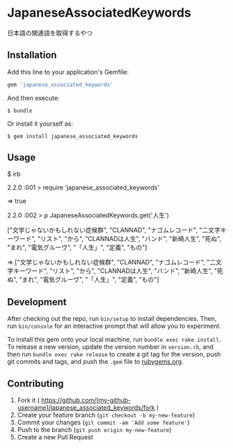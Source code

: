 # JapaneseAssociatedKeywords

日本語の関連語を取得するやつ

## Installation

Add this line to your application's Gemfile:

```ruby
gem 'japanese_associated_keywords'
```

And then execute:

    $ bundle

Or install it yourself as:

    $ gem install japanese_associated_keywords

## Usage

$ irb

2.2.0 :001 > require 'japanese_associated_keywords'

 => true

2.2.0 :002 > p JapaneseAssociatedKeywords.get('人生')

["文学じゃないかもしれない症候群", "CLANNAD", "ナゴムレコード", "二文字キーワード", "リスト", "から", "CLANNADは人生", "バンド", "新崎人生", "死ぬ", "まれ", "電気グルーヴ", "「人生」", "定義", "もの"]

 => ["文学じゃないかもしれない症候群", "CLANNAD", "ナゴムレコード", "二文字キーワード", "リスト", "から", "CLANNADは人生", "バンド", "新崎人生", "死ぬ", "まれ", "電気グルーヴ", "「人生」", "定義", "もの"] 


## Development

After checking out the repo, run `bin/setup` to install dependencies. Then, run `bin/console` for an interactive prompt that will allow you to experiment.

To install this gem onto your local machine, run `bundle exec rake install`. To release a new version, update the version number in `version.rb`, and then run `bundle exec rake release` to create a git tag for the version, push git commits and tags, and push the `.gem` file to [rubygems.org](https://rubygems.org).

## Contributing

1. Fork it ( https://github.com/[my-github-username]/japanese_associated_keywords/fork )
2. Create your feature branch (`git checkout -b my-new-feature`)
3. Commit your changes (`git commit -am 'Add some feature'`)
4. Push to the branch (`git push origin my-new-feature`)
5. Create a new Pull Request
